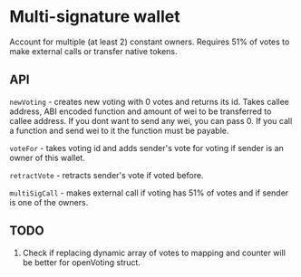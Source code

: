 # Multi-signature wallet

Account for multiple (at least 2) constant owners. Requires 51% of votes to make external calls or transfer native tokens.

## API

`newVoting` - creates new voting with 0 votes and returns its id. Takes callee address, ABI encoded function and amount of wei to be transferred to callee address. If you dont want to send any wei, you can pass 0. If you call a function and send wei to it the function must be payable.

`voteFor` - takes voting id and adds sender's vote for voting if sender is an owner of this wallet.

`retractVote` - retracts sender's vote if voted before.

`multiSigCall` - makes external call if voting has 51% of votes and if sender is one of the owners.

## TODO

1. Check if replacing dynamic array of votes to mapping and counter will be better for openVoting struct.
